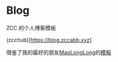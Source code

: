 # Blog

ZCC 的个人博客模板

(zcchub)[https://blog.zccabb.xyz]

借鉴了我的最好的朋友[MaoLongLong](https://chensl.me)的[模板](https://github.com/MaoLongLong/blog)
